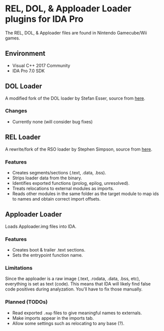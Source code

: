 # REL, DOL, & Apploader Loader plugins for IDA Pro

The REL, DOL, & Apploader files are found in Nintendo Gamecube/Wii games.

## Environment
* Visual C++ 2017 Community
* IDA Pro 7.0 SDK

## DOL Loader
A modified fork of the DOL loader by Stefan Esser, source from [here](http://hitmen.c02.at/html/gc_tools.html).

### Changes
* Currently none (will consider bug fixes)

## REL Loader
A rewrite/fork of the RSO loader by Stephen Simpson, source from [here](https://github.com/Megazig/rso_ida_loader).

### Features
* Creates segments/sections (.text, .data, .bss).
* Strips loader data from the binary.
* Identifies exported functions (prolog, epilog, unresolved).
* Treats relocations to external modules as imports.
* Reads other modules in the same folder as the target module to map ids to names and obtain correct import offsets.

## Apploader Loader
Loads Apploader.img files into IDA.

### Features
* Creates boot & trailer .text sections.
* Sets the entrypoint function name.

### Limitations
Since the apploader is a raw image (.text, .rodata, .data, .bss, etc), everything is set as text (code). This means that IDA will likely find false code positives during analyzation. You'll have to fix those manually.

### Planned (TODOs)
* Read exported `.map` files to give meaningful names to externals.
* Make imports appear in the imports tab.
* Allow some settings such as relocating to any base (?).
